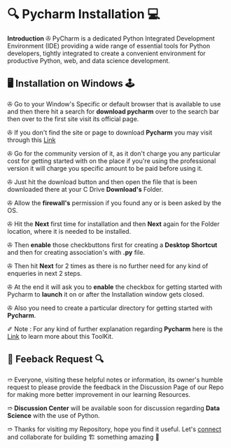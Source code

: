 # 🔍 Pycharm Installation 💻

**Introduction** ✇ PyCharm is a dedicated Python Integrated Development Environment (IDE) providing a wide range of essential tools for Python developers, tightly integrated to create a convenient environment for productive Python, web, and data science development.

## 🖥️ Installation on Windows 🕹️

✇ Go to your Window's Specific or default browser that is available to use and then there hit a search for **download pycharm** over to the search bar then over to the first site visit its official page.

✇ If you don't find the site or page to download **Pycharm** you may visit through this [Link](https://www.jetbrains.com/pycharm/)

✇ Go for the community version of it, as it don't charge you any particular cost for getting started with on the place if you're using the professional version it will charge you specific amount to be paid before using it.

✇ Just hit the download button and then open the file that is been downloaded there at your C Drive **Download's** Folder.

✇ Allow the **firewall's** permission if you found any or is been asked by the OS. 

✇ Hit the **Next** first time for installation and then **Next** again for the Folder location, where it is needed to be installed.

✇ Then **enable** those checkbuttons first for creating a **Desktop Shortcut** and then for creating association's with **.py** file.

✇ Then hit **Next** for 2 times as there is no further need for any kind of enqueries in next 2 steps.

✇ At the end it will ask you to **enable** the checkbox for getting started with Pycharm to **launch** it on or after the Installation window gets closed.

✇ Also you need to create a particular directory for getting started with **Pycharm**. 

✐ Note : For any kind of further explanation regarding **Pycharm** here is the [Link](https://youtu.be/Vig1IeU2RYk?si=aaIOjMRJu4xnwaZJ) to learn more about this ToolKit.

## 📑 Feeback Request 🔍

➱ Everyone, visiting these helpful notes or information, its owner's humble request to please provide the feedback in the Discussion Page of our Repo for making more better improvement in our learning Resources.

➱ **Discussion Center** will be available soon for discussion regarding **Data Science** with the use of Python.

➱ Thanks for visiting my Repository, hope you find it useful. Let's [connect](https://github.com/ackwolver335) and collaborate for building 🏗️ something amazing 🗿